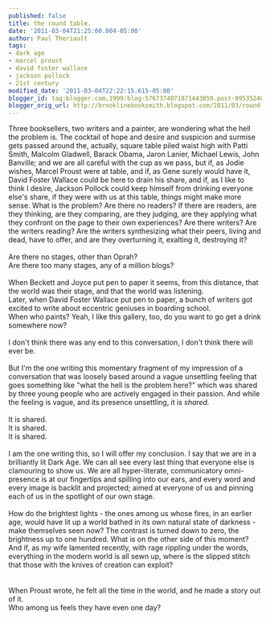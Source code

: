 ```yaml
---
published: false
title: the round table.
date: '2011-03-04T21:25:00.004-05:00'
author: Paul Theriault
tags:
- dark age
- marcel proust
- david foster wallace
- jackson pollock
- 21st century
modified_date: '2011-03-04T22:22:15.615-05:00'
blogger_id: tag:blogger.com,1999:blog-5767374071871443859.post-8953524023062958396
blogger_orig_url: http://brooklinebooksmith.blogspot.com/2011/03/round-table.html
---
```


Three booksellers, two writers and a painter, are wondering what the hell the problem is.  The cocktail of hope and desire and suspicion and surmise gets passed around the, actually, square table piled waist high with Patti Smith, Malcolm Gladwell, Barack Obama, Jaron Lanier, Michael Lewis, John Banville; and we are all careful with the cup as we pass, but if, as Jodie wishes, Marcel Proust were at table, and if, as Gene surely would have it, David Foster Wallace could be here to drain his share, and if, as I like to think I desire, Jackson Pollock could keep himself from drinking everyone else's share, if they were with us at this table, things might make more sense.  What is the problem?  Are there no readers?  If there are readers, are they thinking, are they comparing, are they judging, are they applying what they confront on the page to their own experiences?  Are there writers?  Are the writers reading?  Are the writers synthesizing what their peers, living and dead, have to offer, and are they overturning it, exalting it, destroying it? <br /><br />Are there no stages, other than Oprah?<br />Are there too many stages, any of a million blogs?<br /><br />When Beckett and Joyce put pen to paper it seems, from this distance, that the world was their stage, and that the world was listening. <br />Later, when David Foster Wallace put pen to paper, a bunch of writers got excited to write about eccentric geniuses in boarding school. <br />When who paints?  Yeah, I like this gallery, too, do you want to go get a drink somewhere now?<br /><br />I don't think there was any end to this conversation, I don't think there will ever be.<br /><br />But I'm the one writing this momentary fragment of my impression of a conversation that was loosely based around a vague unsettling feeling that goes something like "what the hell is the problem here?" which was shared by three young people who are actively engaged in their passion.  And while the feeling is vague, and its presence unsettling, it is <em>shared.<br /><br /></em>It is shared.<br />It is shared.<br />It is shared.<br /><br />I am  the one writing this, so I will offer my conclusion.  I say that we are in a brilliantly lit Dark Age.  We can all see every last thing that everyone else is clamouring to show us.  We are all hyper-literate, communicatory omni-presence is at our fingertips and spilling into our ears, and every word and every image is backlit and projected; aimed at everyone of us and pinning each of us in the spotlight of our own stage.<br /><br />How do the brightest lights - the ones among us whose fires, in an earlier age, would have lit up a world bathed in its own natural state of darkness - make themselves seen  now?  The contrast is turned down to zero, the brightness up to one hundred.  What is on the other side of this moment?  And if, as my wife lamented recently, with rage rippling under the words, everything in the modern world is all sewn up, where is the slipped stitch that those with the knives of creation can exploit? <br /><br /><br />When Proust wrote, he felt all the time in the world, and he made a story out of it. <br />Who among us feels they have even one day?